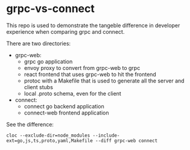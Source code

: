 # grpc-vs-connect
This repo is used to demonstrate the tangeble difference in developer experience when comparing grpc and connect. 

There are two directories:
- grpc-web:
  - grpc go application
  - envoy proxy to convert from grpc-web to grpc
  - react frontend that uses grpc-web to hit the frontend
  - protoc with a Makefile that is used to generate all the server and client stubs
  - local .proto schema, even for the client
- connect:
  - connect go backend application
  - connect-web frontend application


See the difference:
```
cloc --exclude-dir=node_modules --include-ext=go,js,ts,proto,yaml,Makefile --diff grpc-web connect
```
